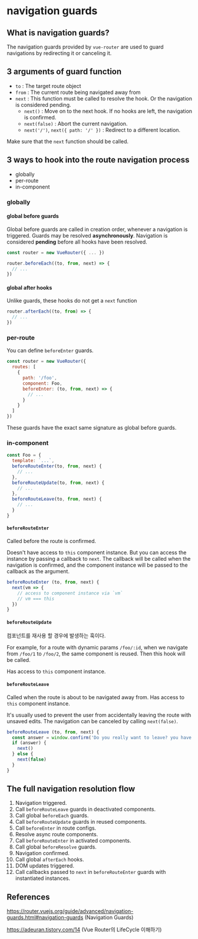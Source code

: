 # navigation guards

## What is navigation guards?

The navigation guards provided by `vue-router` are used to guard navigations by redirecting it or canceling it.

## 3 arguments of guard function

- `to` : The target route object
- `from` : The current route being navigated away from
- `next` : This function must be called to resolve the hook. Or the navigation is considered pending.
  - `next()` : Move on to the next hook. If no hooks are left, the navigation is confirmed.
  - `next(false)` : Abort the current navigation.
  - `next('/')`, `next({ path: '/' })` : Redirect to a different location.

Make sure that the `next` function should be called.

## 3 ways to hook into the route navigation process

- globally
- per-route
- in-component

### globally

#### global before guards

Global before guards are called in creation order, whenever a navigation is triggered. Guards may be resolved **asynchronously**. Navigation is considered **pending** before all hooks have been resolved.

```js
const router = new VueRouter({ ... })

router.beforeEach((to, from, next) => {
  // ...
})
```

#### global after hooks

Unlike guards, these hooks do not get a `next` function

```js
router.afterEach((to, from) => {
  // ...
})
```

### per-route

You can define `beforeEnter` guards.

```js
const router = new VueRouter({
  routes: [
    {
      path: '/foo',
      component: Foo,
      beforeEnter: (to, from, next) => {
        // ...
      }
    }
  ]
})
```

These guards have the exact same signature as global before guards.

### in-component

```js
const Foo = {
  template: `...`,
  beforeRouteEnter(to, from, next) {
    // ...
  },
  beforeRouteUpdate(to, from, next) {
    // ...
  },
  beforeRouteLeave(to, from, next) {
    // ...
  }
}
```

#### `beforeRouteEnter`

Called before the route is confirmed.

Doesn't have access to `this` component instance. But you can access the instance by passing a callback to `next`. The callback will be called when the navigation is confirmed, and the component instance will be passed to the callback as the argument.

```js
beforeRouteEnter (to, from, next) {
  next(vm => {
    // access to component instance via `vm`
    // vm === this
  })
}
```

#### `beforeRouteUpdate`

컴포넌트를 재사용 할 경우에 발생하는 훅이다.

For example, for a route with dynamic params `/foo/:id`, when we navigate from `/foo/1` to `/foo/2`, the same component is reused. Then this hook will be called.

Has access to `this` component instance.

#### `beforeRouteLeave` 

Called when the route is about to be navigated away from. Has access to `this` component instance.

It's usually used to prevent the user from accidentally leaving the route with unsaved edits. The navigation can be canceled by calling `next(false)`.

```js
beforeRouteLeave (to, from, next) {
  const answer = window.confirm('Do you really want to leave? you have unsaved changes!')
  if (answer) {
    next()
  } else {
    next(false)
  }
}
```

## The full navigation resolution flow

1. Navigation triggered.
2. Call `beforeRouteLeave` guards in deactivated components.
3. Call global `beforeEach` guards.
4. Call `beforeRouteUpdate` guards in reused components.
5. Call `beforeEnter` in route configs.
6. Resolve async route components.
7. Call `beforeRouteEnter` in activated components.
8. Call global `beforeResolve` guards.
9. Navigation confirmed.
10. Call global `afterEach` hooks.
11. DOM updates triggered.
12. Call callbacks passed to `next` in `beforeRouteEnter` guards with instantiated instances.

## References

https://router.vuejs.org/guide/advanced/navigation-guards.html#navigation-guards (Navigation Guards)

https://adeuran.tistory.com/14 (Vue Router의 LifeCycle 이해하기)